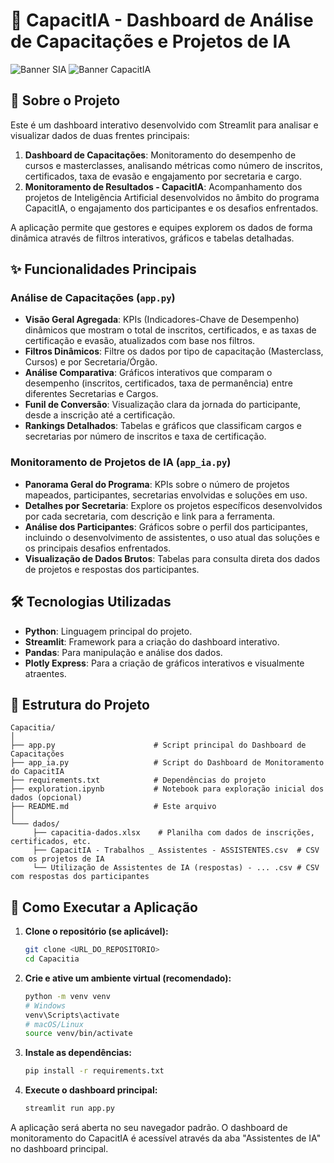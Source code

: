 # 🚀 CapacitIA - Dashboard de Análise de Capacitações e Projetos de IA

![Banner SIA](https://sia.pi.gov.br/wp-content/uploads/2024/01/SIA_Banner.png)
![Banner CapacitIA](https://www.pi.gov.br/wp-content/uploads/2025/03/CAPACITIA-01-1024x443.png)

## 🎯 Sobre o Projeto

Este é um dashboard interativo desenvolvido com Streamlit para analisar e visualizar dados de duas frentes principais:

1.  **Dashboard de Capacitações**: Monitoramento do desempenho de cursos e masterclasses, analisando métricas como número de inscritos, certificados, taxa de evasão e engajamento por secretaria e cargo.
2.  **Monitoramento de Resultados - CapacitIA**: Acompanhamento dos projetos de Inteligência Artificial desenvolvidos no âmbito do programa CapacitIA, o engajamento dos participantes e os desafios enfrentados.

A aplicação permite que gestores e equipes explorem os dados de forma dinâmica através de filtros interativos, gráficos e tabelas detalhadas.

## ✨ Funcionalidades Principais

### Análise de Capacitações (`app.py`)

-   **Visão Geral Agregada**: KPIs (Indicadores-Chave de Desempenho) dinâmicos que mostram o total de inscritos, certificados, e as taxas de certificação e evasão, atualizados com base nos filtros.
-   **Filtros Dinâmicos**: Filtre os dados por tipo de capacitação (Masterclass, Cursos) e por Secretaria/Órgão.
-   **Análise Comparativa**: Gráficos interativos que comparam o desempenho (inscritos, certificados, taxa de permanência) entre diferentes Secretarias e Cargos.
-   **Funil de Conversão**: Visualização clara da jornada do participante, desde a inscrição até a certificação.
-   **Rankings Detalhados**: Tabelas e gráficos que classificam cargos e secretarias por número de inscritos e taxa de certificação.

### Monitoramento de Projetos de IA (`app_ia.py`)

-   **Panorama Geral do Programa**: KPIs sobre o número de projetos mapeados, participantes, secretarias envolvidas e soluções em uso.
-   **Detalhes por Secretaria**: Explore os projetos específicos desenvolvidos por cada secretaria, com descrição e link para a ferramenta.
-   **Análise dos Participantes**: Gráficos sobre o perfil dos participantes, incluindo o desenvolvimento de assistentes, o uso atual das soluções e os principais desafios enfrentados.
-   **Visualização de Dados Brutos**: Tabelas para consulta direta dos dados de projetos e respostas dos participantes.

## 🛠️ Tecnologias Utilizadas

-   **Python**: Linguagem principal do projeto.
-   **Streamlit**: Framework para a criação do dashboard interativo.
-   **Pandas**: Para manipulação e análise dos dados.
-   **Plotly Express**: Para a criação de gráficos interativos e visualmente atraentes.

## 📂 Estrutura do Projeto

```
Capacitia/
│
├── app.py                      # Script principal do Dashboard de Capacitações
├── app_ia.py                   # Script do Dashboard de Monitoramento do CapacitIA
├── requirements.txt            # Dependências do projeto
├── exploration.ipynb           # Notebook para exploração inicial dos dados (opcional)
├── README.md                   # Este arquivo
│
└─── dados/
     ├── capacitia-dados.xlsx    # Planilha com dados de inscrições, certificados, etc.
     ├── CapacitIA - Trabalhos _ Assistentes - ASSISTENTES.csv  # CSV com os projetos de IA
     └── Utilização de Assistentes de IA (respostas) - ... .csv # CSV com respostas dos participantes
```

## 🚀 Como Executar a Aplicação

1.  **Clone o repositório (se aplicável):**
    ```bash
    git clone <URL_DO_REPOSITORIO>
    cd Capacitia
    ```

2.  **Crie e ative um ambiente virtual (recomendado):**
    ```bash
    python -m venv venv
    # Windows
    venv\Scripts\activate
    # macOS/Linux
    source venv/bin/activate
    ```

3.  **Instale as dependências:**
    ```bash
    pip install -r requirements.txt
    ```

4.  **Execute o dashboard principal:**
    ```bash
    streamlit run app.py
    ```

A aplicação será aberta no seu navegador padrão. O dashboard de monitoramento do CapacitIA é acessível através da aba "Assistentes de IA" no dashboard principal.
